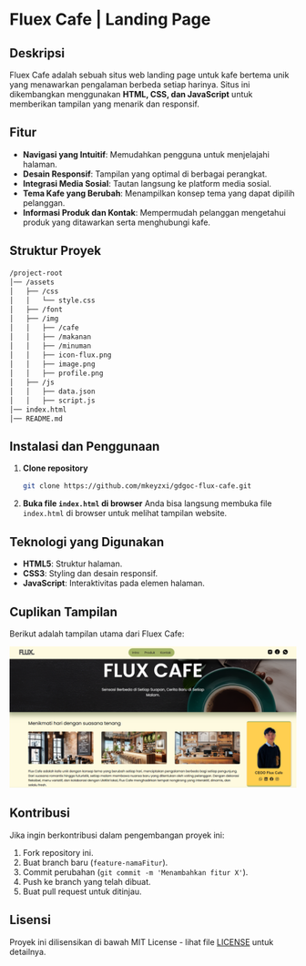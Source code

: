 # Fluex Cafe | Landing Page

## Deskripsi
Fluex Cafe adalah sebuah situs web landing page untuk kafe bertema unik yang menawarkan pengalaman berbeda setiap harinya. Situs ini dikembangkan menggunakan **HTML, CSS, dan JavaScript** untuk memberikan tampilan yang menarik dan responsif.

## Fitur
- **Navigasi yang Intuitif**: Memudahkan pengguna untuk menjelajahi halaman.
- **Desain Responsif**: Tampilan yang optimal di berbagai perangkat.
- **Integrasi Media Sosial**: Tautan langsung ke platform media sosial.
- **Tema Kafe yang Berubah**: Menampilkan konsep tema yang dapat dipilih pelanggan.
- **Informasi Produk dan Kontak**: Mempermudah pelanggan mengetahui produk yang ditawarkan serta menghubungi kafe.

## Struktur Proyek
```
/project-root
│── /assets
│   ├── /css
│   │   └── style.css
│   ├── /font
│   ├── /img
│   │   ├── /cafe
│   │   ├── /makanan
│   │   ├── /minuman
│   │   ├── icon-flux.png
│   │   ├── image.png
│   │   ├── profile.png
│   ├── /js
│   │   ├── data.json
│   │   ├── script.js
│── index.html
│── README.md

```
## Instalasi dan Penggunaan
1. **Clone repository**
   ```sh
   git clone https://github.com/mkeyzxi/gdgoc-flux-cafe.git
   ```
2. **Buka file `index.html` di browser**
   Anda bisa langsung membuka file `index.html` di browser untuk melihat tampilan website.

## Teknologi yang Digunakan
- **HTML5**: Struktur halaman.
- **CSS3**: Styling dan desain responsif.
- **JavaScript**: Interaktivitas pada elemen halaman.

## Cuplikan Tampilan
Berikut adalah tampilan utama dari Fluex Cafe:

![Fluex Cafe](flux-cafe/assets/img/image.png)

## Kontribusi
Jika ingin berkontribusi dalam pengembangan proyek ini:
1. Fork repository ini.
2. Buat branch baru (`feature-namaFitur`).
3. Commit perubahan (`git commit -m 'Menambahkan fitur X'`).
4. Push ke branch yang telah dibuat.
5. Buat pull request untuk ditinjau.

## Lisensi
Proyek ini dilisensikan di bawah MIT License - lihat file [LICENSE](LICENSE) untuk detailnya.

